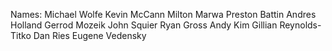 Names:
Michael Wolfe
Kevin McCann
Milton Marwa
Preston Battin
Andres Holland
Gerrod Mozeik
John Squier
Ryan Gross
Andy Kim
Gillian Reynolds-Titko
Dan Ries
Eugene Vedensky
